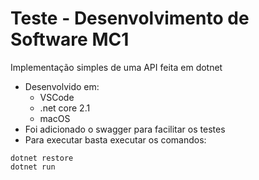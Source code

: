 # Teste - Desenvolvimento de Software MC1

Implementação simples de uma API feita em dotnet

- Desenvolvido em:
  - VSCode
  - .net core 2.1
  - macOS
- Foi adicionado o swagger para facilitar os testes
- Para executar basta executar os comandos:

```
dotnet restore
dotnet run
```
